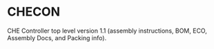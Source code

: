 CHECON
======

CHE Controller top level version 1.1 (assembly instructions, BOM, ECO, Assembly Docs, and Packing info).
